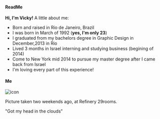 #### ReadMe 

**Hi, I'm Vicky!** A little about me: 

 * Born and raised in Rio de Janeiro, Brazil 
 * I was born in March of 1992 (**yes, I'm only 23**)
 * I graduated from my bachelors degree in Graphic Design in December,2013 in Rio
 * Lived 3 months in Israel interning and studying business (begining of 2014) 
 * Come to New York mid 2014 to pursue my master degree after I came back from Israel 
 * I'm loving every part of this experience! 
 

#### Me 

![icon](file:///Users/vickyyadid/Pictures/headintheclouds3.jpg) 

Picture taken two weekends ago, at Refinery 29rooms. 

"Got my head in the clouds"

